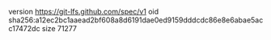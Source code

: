 version https://git-lfs.github.com/spec/v1
oid sha256:a12ec2bc1aaead2bf608a8d6191dae0ed9159dddcdc86e8e6abae5acc17472dc
size 71277
